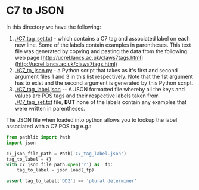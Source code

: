 # C7 to JSON

In this directory we have the following:

1. [./C7_tag_set.txt](./C7_tag_set.txt) - which contains a C7 tag and associated label on each new line. Some of the labels contain examples in parentheses. This text file was generated by copying and pasting the data from the following web page [http://ucrel.lancs.ac.uk/claws7tags.html](http://ucrel.lancs.ac.uk/claws7tags.html)
2. [./C7_to_json.py](./C7_to_json.py) - a Python script that takes as it's first and second argument files 1 and 3 in this list respectively. Note that the 1st argument has to exist and the second argument is generated by this Python script.
3. [./C7_tag_label.json](./C7_tag_label.json) -- A JSON formatted file whereby all the keys and values are POS tags and their respective labels taken from [./C7_tag_set.txt](./C7_tag_set.txt) file, **BUT** none of the labels contain any examples that were written in parentheses.

The JSON file when loaded into python allows you to lookup the label associated with a C7 POS tag e.g.:

``` python
from pathlib import Path
import json

c7_json_file_path = Path('C7_tag_label.json')
tag_to_label = {}
with c7_json_file_path.open('r') as _fp:
    tag_to_label = json.load(_fp)

assert tag_to_label['DD2'] == 'plural determiner'
```